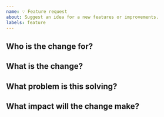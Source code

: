 ```yaml
---
name: 💡 Feature request
about: Suggest an idea for a new features or improvements.
labels: feature
---
```


## Who is the change for?

<!-- Examples: Early-career researchers, eLife production staff, screen-reader users. -->

## What is the change?

<!-- Example: Increase the font size on the journal.

Include wireframes if relevant. -->

## What problem is this solving?

<!-- Example: It's hard to read.

Include screenshots here if relevant. -->

## What impact will the change make?

<!-- Example: It will be easier to read. -->







<!-- Don't change below; we will fill it when the request is investigated -->

<!--
***
-->

<!--
## Notes

- We could use this technology
- More notes or suggestions
-->

<!--
## Related

- Blocked by #123; blocks #456.
- Related to #789.
-->

<!--
## Tasks

- [ ] Do something
- [ ] Do another thing
  - [ ] And something else
-->
